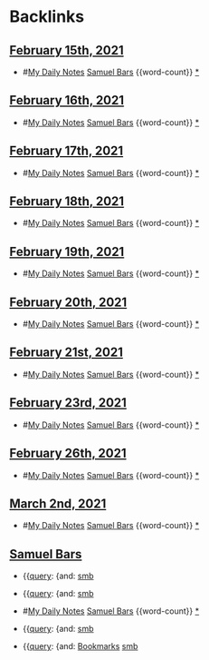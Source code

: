 
# Backlinks
## [February 15th, 2021](<February 15th, 2021.md>)
- #[My Daily Notes](<My Daily Notes.md>) [Samuel Bars](<Samuel Bars.md>) {{word-count}} [*]([smb](<smb.md>))

## [February 16th, 2021](<February 16th, 2021.md>)
- #[My Daily Notes](<My Daily Notes.md>) [Samuel Bars](<Samuel Bars.md>) {{word-count}} [*]([smb](<smb.md>))

## [February 17th, 2021](<February 17th, 2021.md>)
- #[My Daily Notes](<My Daily Notes.md>) [Samuel Bars](<Samuel Bars.md>) {{word-count}} [*]([smb](<smb.md>))

## [February 18th, 2021](<February 18th, 2021.md>)
- #[My Daily Notes](<My Daily Notes.md>) [Samuel Bars](<Samuel Bars.md>) {{word-count}} [*]([smb](<smb.md>))

## [February 19th, 2021](<February 19th, 2021.md>)
- #[My Daily Notes](<My Daily Notes.md>) [Samuel Bars](<Samuel Bars.md>) {{word-count}} [*]([smb](<smb.md>))

## [February 20th, 2021](<February 20th, 2021.md>)
- #[My Daily Notes](<My Daily Notes.md>) [Samuel Bars](<Samuel Bars.md>) {{word-count}} [*]([smb](<smb.md>))

## [February 21st, 2021](<February 21st, 2021.md>)
- #[My Daily Notes](<My Daily Notes.md>) [Samuel Bars](<Samuel Bars.md>) {{word-count}} [*]([smb](<smb.md>))

## [February 23rd, 2021](<February 23rd, 2021.md>)
- #[My Daily Notes](<My Daily Notes.md>) [Samuel Bars](<Samuel Bars.md>) {{word-count}} [*]([smb](<smb.md>))

## [February 26th, 2021](<February 26th, 2021.md>)
- #[My Daily Notes](<My Daily Notes.md>) [Samuel Bars](<Samuel Bars.md>) {{word-count}} [*]([smb](<smb.md>))

## [March 2nd, 2021](<March 2nd, 2021.md>)
- #[My Daily Notes](<My Daily Notes.md>) [Samuel Bars](<Samuel Bars.md>) {{word-count}} [*]([smb](<smb.md>))

## [Samuel Bars](<Samuel Bars.md>)
- {{[query](<query.md>): {and: [smb](<smb.md>)

- {{[query](<query.md>): {and: [smb](<smb.md>)

- #[My Daily Notes](<My Daily Notes.md>) [Samuel Bars](<Samuel Bars.md>) {{word-count}} [*]([smb](<smb.md>))

- {{[query](<query.md>): {and: [smb](<smb.md>)

- {{[query](<query.md>): {and: [Bookmarks](<Bookmarks.md>) [smb](<smb.md>)

